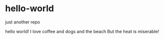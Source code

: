 # hello-world
just another repo

hello world!
I love coffee and dogs and the beach 
But the heat is miserable!
